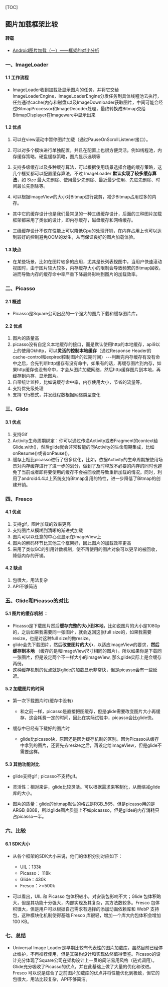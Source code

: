 [TOC]

## 图片加载框架比较

#### 转载

* [Android图片加载（一）——框架的对比分析](https://www.jianshu.com/p/2a3f6b8c2e37?utm_campaign=hugo&utm_content=note&utm_medium=seo_notes&utm_source=recommendation)

### 一、ImageLoader

#### 1.1 工作流程

* ImageLoader收到加载及显示图片的任务，并将它交给ImageLoaderEngine，ImageLoaderEngine分发任务到具体线程池去执行，任务通过cache(内存和磁盘)以及ImageDownloader获取图片，中间可能会经过BitmapProcessor和ImageDecoder处理，最终转换成Bitmap交给BitmapDisplayer在Imageware中显示出来

#### 1.2 优点

1. 可以在view滚动中暂停图片加载（通过PauseOnScrollListener接口）。

2. 可以对多个模块进行单独配置，并且在配置上也很方便灵活。例如线程池，内存缓存策略，硬盘缓存策略，图片显示选项等

3. 支持多级缓存以及多种缓存算法，可以根据使用场景选择合适的缓存策略，这几个框架都可以配置缓存算法，不过 ImageLoader **默认实现了较多缓存算法**，如 Size 最大先删除、使用最少先删除、最近最少使用、先进先删除、时间最长先删除等。

4. 可以根据ImageView的大小对Bitmap进行裁剪，减少Bitmap占用过多的内存。

* 其中它的缓存设计也是我们最常见的一种三级缓存设计，后面的三种图片加载框架都采用了类似的设计，即内存缓存，磁盘缓存和网络缓存。

* 三级缓存设计不仅在性能上可以降低Cpu的处理开销，在内存占用上也可以达到较好的控制避免OOM的发生，从而保证良好的图片加载体验。

#### 1.3 缺点

* 在某些场景，比如在图片较多的应用，尤其是长列表视图中，当用户快速滚动视图时，由于图片较大较多，内存缓存大小的限制会导致频繁的Bitmap回收，进而导致内存的缓存命中率严重下降最终影响到图片的加载效率。

### 二、Picasso

#### 2.1 概述

* Picasso是Square公司出品的一个强大的图片下载和缓存图片库。

#### 2.2 优点

1. 图片的质量高
2. picasso没有自定义本地缓存的接口，而是默认使用http的本地缓存，api9以上的使用Okhttp，可以**灵活的控制本地缓存**（通过Response Header的cache-control和expired控制图片的过期时间）---判断完内存缓存有没有命中之后，会先判断http缓存有没有命中，如果有的话，再缓存图片到内存，如果http缓存也没有命中，才会从图片加载网络，然后http缓存图片到本地，再缓存到内存，显示图片。
3. 自带统计监控，比如说缓存命中率，内存使用大小，节省的流量等。
4. 支持优先级处理
5. 支持飞行模式，并发线程数根据网络类型变化

### 三、Glide

#### 3.1 优点

1. 支持Gif
2. Activity生命周期绑定：你可以通过传递Activity或者Fragment的context给Glide.with()，然后glide就会非常智能的同Activity的生命周期集成，比如onResume()或者onPause()。
3. 缓存上相比picasso进行了很多优化，比如，依据Activity的生命周期按使用场景对内存缓存进行了进一步的划分，做到了及时释放不必要的内存的同时也避免了当前或者即将要使用的缓存不会被回收而导致重新加载的情况。同时，利用了android4.4以上系统支持Bitmap复用的特性，进一步降低了Bitmap的创建开销。

### 四、Fresco

#### 4.1 优点

1. 支持gif，图片加载的效率更高
2. 支持图片从模糊到清晰的渐进式加载
3. 图片可以以任意的中心点显示在ImageView上
4. 图片的解码环节比其他三个框架好，因此图片的加载效率更高
5. 采用了类似GC的引用计数机制，使不再使用的图片对象可以更早的被回收，降低内存的开销。

#### 4.2 缺点

1. 包很大，用法复杂
2. API不够简洁

### 五、Glide和Picasso的对比

#### 5.1 图片的缓存机制 ：

- Picasso是下载图片然后**缓存完整的大小到本地**，比如说图片的大小是1080p的，之后如果我需要同一张图片，就会返回这张full size的，如果我需要resize，也是对这种full size的做resize。
- glide会先下载图片，然后**改变图片的大小**，以适应imageView的要求，**然后缓存到本地** （缓存的是和ImageView尺寸相同的图片）。所以如果你是下载同一张图片，但是设定两个不一样大小的imageView, 那么glide实际上是会缓存两份。
- 这种缓存机制的优点就是glide的加载显示非常快，但是picasso会有一些延迟。

#### 5.2 加载图片的时间

- 第一次下载图片时(缓存中没有)

  * 和之前一样，picasso是直接把图缓存，但是glide需要改变图片大小再缓存，这会耗费一定的时间，因此在实际试验中，picasso会比glide快。
- 缓存中已经有下载好的图片时
  * glide比picasso快，原因还是因为缓存机制的区别。因为Picasso从缓存中拿到的图片，还要先去resize之后，再设定给imageView，但是glide不需要这样。

#### 5.3 其他功能对比

* glide支持gif ; picasso不支持gif。

* 灵活性：相对来讲，glide比较灵活。可以根据需求来客制化，从而缩减glide库的大小。

* 图片的质量：glide的bitmap默认的格式是RGB_565，但是picasso用的是ARGB_8888，所以glide图片质量上不如picassso，但是glide的内存消耗只占picasso一半。

### 六、比较

#### 6.1 SDK大小

* 从各个框架的SDK大小来说，他们的体积分别对应如下：
  * UIL：133k
  * Picasso： 118k
  * Glide：430k
  * Fresco：>=500k

* 可以看出，UIL 和 Picasso 包体积较小，对安装包影响不大；Glide 包体积略大，但是其功能十分强大，内部实现及其复杂，其方法数较多。Fresco 包体积很大，但是用户可以根据自己需求有选择的添加动画依赖库和 WebP 支持包，这种模块化机制使得基础 Fresco 库很轻，增加一个库大约包体积会增加 100 KB。

### 七、总结

* Universal Image Loader是早期比较有代表性的图片加载库，虽然目前已经停止维护，不再推荐使用，但是其架构设计和实现依然值得借鉴。Picasso的设计充分体现了Square公司在架构设计上一贯的简洁易用风格（链式调用）。Glide充分吸收了Picasso的优点，并在此基础上做了大量的优化和改进。Fresco 可以说是综合了之前图片加载库的优点并将性能优化到极致，但它的包很大，用法比较复杂，API不够简洁。